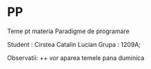 # PP
Teme pt materia Paradigme de programare

Student : Cirstea Catalin Lucian
Grupa   : 1209A;


Observatii:
++ vor aparea temele pana duminica


